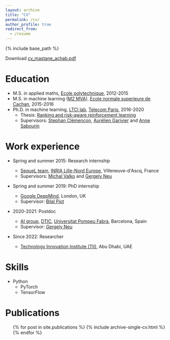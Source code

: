 ```yaml
---
layout: archive
title: "CV"
permalink: /cv/
author_profile: true
redirect_from:
  - /resume
---
```


{% include base_path %}

Download <a href='http://mastane.github.io/files/cv_mastane_achab.pdf'>cv_mastane_achab.pdf</a>

Education
======
* M.S. in applied maths, <a href='https://www.polytechnique.edu/'>Ecole polytechnique</a>, 2012-2015
* M.S. in machine learning (<a href='https://www.master-mva.com/'>M2 MVA</a>), <a href='https://ens-paris-saclay.fr/'>Ecole normale superieure de Cachan</a>, 2015-2016
* Ph.D. in machine learning, <a href='https://www.telecom-paris.fr/en/research/laboratories/information-processing-and-communication-laboratory-ltci'>LTCI lab</a>, <a href='https://www.telecom-paris.fr/'>Telecom Paris</a>, 2016-2020
  * Thesis: <a href='https://www.theses.fr/2020IPPAT020'>Ranking and risk-aware reinforcement learning</a>
  * Supervisors: <a href='https://perso.telecom-paristech.fr/clemenco/'>Stephan Clémençon</a>, <a href='https://perso.ens-lyon.fr/aurelien.garivier/www.math.univ-toulouse.fr/_agarivie/index.html'>Aurélien Garivier</a> and <a href='https://perso.telecom-paristech.fr/sabourin/index.html#generalInfo'>Anne Sabourin</a>

Work experience
======
* Spring and summer 2015: Research internship
  * <a href='https://team.inria.fr/sequel/'>SequeL team</a>, <a href='https://www.inria.fr/fr/centre-inria-lille-nord-europe'>INRIA Lille-Nord Europe</a>, Villeneuve-d'Ascq, France
  * Supervisors: <a href='https://misovalko.github.io/'>Michal Valko</a> and <a href='http://cs.bme.hu/~gergo/'>Gergely Neu</a>

* Spring and summer 2019: PhD internship
  * <a href='https://deepmind.com/'>Google DeepMind</a>, London, UK
  * Supervisor: <a href='https://pro.univ-lille.fr/bilal-piot/'>Bilal Piot</a>

* 2020-2021: Postdoc
  * <a href='https://www.upf.edu/web/ai-ml/'>AI group</a>, <a href='https://www.upf.edu/web/etic/'>DTIC</a>, <a href='https://www.upf.edu/'>Universitat Pompeu Fabra</a>, Barcelona, Spain
  * Supervisor: <a href='http://cs.bme.hu/~gergo/'>Gergely Neu</a>

* Since 2022: Researcher
  * <a href='https://www.tii.ae/'>Technology Innovation Institute (TII)</a>, Abu Dhabi, UAE

Skills
======
* Python
  * PyTorch
  * TensorFlow
<!-- * Lean -->

Publications
======
  <ul>{% for post in site.publications %}
    {% include archive-single-cv.html %}
  {% endfor %}</ul>

<!-- <img src="https://mastane.github.io/images/I_review_JMLR.gif" width="40%" height="40%"> -->
